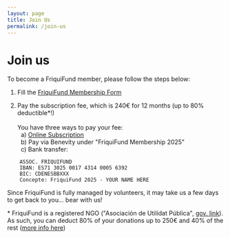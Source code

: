 ```yaml
---
layout: page
title: Join Us
permalink: /join-us
---
```


<h1>Join us</h1>

To become a FriquiFund member, please follow the steps below:

1. Fill the <a href="https://docs.google.com/forms/d/e/1FAIpQLScdUiUZQpEtSQ-f2Lc4Aljb7Rfd_wR5yOJO1Nny7dOpX3pgxw/viewform" target="_blank">FriquiFund Membership Form</a>

2. Pay the subscription fee, which is 240€ for 12 months (up to 80% deductible*!)<br>&nbsp;<br/>
You have three ways to pay your fee:<br/>
&nbsp;&nbsp;a) <a href="https://buy.stripe.com/fZe7tN7hW1pOfJe4gg" target="_blank">Online Subscription</a><br/>
&nbsp;&nbsp;b) Pay via Benevity under "FriquiFund Membership 2025"<br/>
&nbsp;&nbsp;c) Bank transfer:
```
    ASSOC. FRIQUIFUND
    IBAN: ES71 3025 0017 4314 0005 6392
    BIC: CDENESBBXXX
    Concepte: FriquiFund 2025 - YOUR NAME HERE
```

Since FriquiFund is fully managed by volunteers, it may take us a few days to get back to you... bear with us!

\* FriquiFund is a registered NGO ("Asociación de Utilidat Pública", <a href="https://justicia.gencat.cat/ca/serveis/guia_d_entitats/?idEntitat=109098#">gov. link</a>). As such, you can deduct 80% of your donations up to 250€ and 40% of the rest (<a href="https://noticias.juridicas.com/actualidad/noticias/18599-rdl-6-2023-novedades-fiscales:-incremento-de-la-deduccion-por-donativos-en-2024/">more info here</a>)

